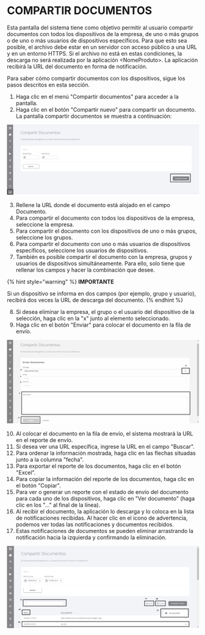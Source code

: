 # COMPARTIR DOCUMENTOS

Esta pantalla del sistema tiene como objetivo permitir al usuario compartir documentos con todos los dispositivos de la empresa, de uno o más grupos o de uno o más usuarios de dispositivos específicos. Para que esto sea posible, el archivo debe estar en un servidor con acceso público a una URL y en un entorno HTTPS. Si el archivo no está en estas condiciones, la descarga no será realizada por la aplicación \<NomeProduto>. La aplicación recibirá la URL del documento en forma de notificación.

Para saber cómo compartir documentos con los dispositivos, sigue los pasos descritos en esta sección.

1. Haga clic en el menú "Compartir documentos" para acceder a la pantalla.
2. Haga clic en el botón "Compartir nuevo" para compartir un documento. La pantalla compartir documentos se muestra a continuación:

![](<.gitbook/assets/0 (4).png>)

3. Rellene la URL donde el documento está alojado en el campo Documento.
4. Para compartir el documento con todos los dispositivos de la empresa, seleccione la empresa.
5. Para compartir el documento con los dispositivos de uno o más grupos, seleccione los grupos.
6. Para compartir el documento con uno o más usuarios de dispositivos específicos, seleccione los usuarios de dispositivos.
7. También es posible compartir el documento con la empresa, grupos y usuarios de dispositivos simultáneamente. Para ello, solo tiene que rellenar los campos y hacer la combinación que desee.

{% hint style="warning" %}
**IMPORTANTE**

Si un dispositivo se informa en dos campos (por ejemplo, grupo y usuario), recibirá dos veces la URL de descarga del documento.
{% endhint %}

8. Si desea eliminar la empresa, el grupo o el usuario del dispositivo de la selección, haga clic en la "x" junto al elemento seleccionado.
9. Haga clic en el botón "Enviar" para colocar el documento en la fila de envío.

![](<.gitbook/assets/1 (4).png>)

10. Al colocar el documento en la fila de envío, el sistema mostrará la URL en el reporte de envío.
11. Si desea ver una URL específica, ingrese la URL en el campo "Buscar".
12. Para ordenar la información mostrada, haga clic en las flechas situadas junto a la columna "fecha".
13. Para exportar el reporte de los documentos, haga clic en el botón "Excel".
14. Para copiar la información del reporte de los documentos, haga clic en el botón "Copiar".
15. Para ver o generar un reporte con el estado de envío del documento para cada uno de los dispositivos, haga clic en "Ver documento" (haga clic en los "..." al final de la línea).
16. Al recibir el documento, la aplicación lo descarga y lo coloca en la lista de notificaciones recibidas. Al hacer clic en el icono de advertencia, podemos ver todas las notificaciones y documentos recibidos.
17. Estas notificaciones de documentos se pueden eliminar arrastrando la notificación hacia la izquierda y confirmando la eliminación.

![](<.gitbook/assets/2 (4).png>)

